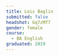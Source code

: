 ```yaml
---
title: Lois Baglin
submitted: false
headshot: Gq7zMf7
gender: female
course:
  - BA English
graduated: 2019
---
```

